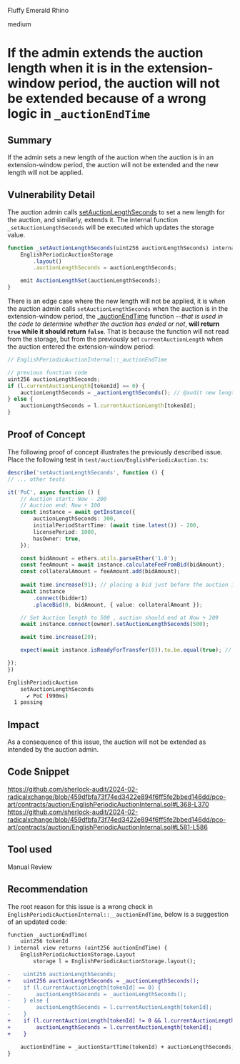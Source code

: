 Fluffy Emerald Rhino

medium

# If the admin extends the auction length when it is in the extension-window period, the auction will not be extended because of a wrong logic in `_auctionEndTime`

## Summary
If the admin sets a new length of the auction when the auction is in an extension-window period, the auction will not be extended and the new length will not be applied.

## Vulnerability Detail
The auction admin calls [setAuctionLengthSeconds](https://github.com/sherlock-audit/2024-02-radicalxchange/blob/459dfbfa73f74ed3422e894f6ff5fe2bbed146dd/pco-art/contracts/auction/facets/EnglishPeriodicAuctionFacet.sol#L292-L296) to set a new length for the auction, and similarly, extends it. The internal function `_setAuctionLengthSeconds` will be executed which updates the storage value.
```js
function _setAuctionLengthSeconds(uint256 auctionLengthSeconds) internal {
    EnglishPeriodicAuctionStorage
        .layout()
        .auctionLengthSeconds = auctionLengthSeconds;

    emit AuctionLengthSet(auctionLengthSeconds);
}
```
There is an edge case where the new length will not be applied, it is when the auction admin calls `setAuctionLengthSeconds` when the auction is in the extension-window period, the [_auctionEndTime](https://github.com/sherlock-audit/2024-02-radicalxchange/blob/459dfbfa73f74ed3422e894f6ff5fe2bbed146dd/pco-art/contracts/auction/EnglishPeriodicAuctionInternal.sol#L575-L589) function *--that is used in the code to determine whether the auction has ended or not*, **will return `true` while it should return `false`**. That is because the function will not read from the storage, but from the previously set `currentAuctionLength` when the auction entered the extension-window period:
```js
// EnglishPeriodicAuctionInternal::_auctionEndTime

// previous function code
uint256 auctionLengthSeconds;
if (l.currentAuctionLength[tokenId] == 0) {
    auctionLengthSeconds = _auctionLengthSeconds(); // @audit new length set by admin will not be read when the auction is in extension period
} else {
    auctionLengthSeconds = l.currentAuctionLength[tokenId];
}
```

## Proof of Concept
The following proof of concept illustrates the previously described issue.
Place the following test in `test/auction/EnglishPeriodicAuction.ts`:
```ts
describe('setAuctionLengthSeconds', function () {
// ... other tests

it('PoC', async function () {
    // Auction start: Now - 200
    // Auction end: Now + 100
    const instance = await getInstance({
        auctionLengthSeconds: 300,
        initialPeriodStartTime: (await time.latest()) - 200,
        licensePeriod: 1000,
        hasOwner: true,
    });

    const bidAmount = ethers.utils.parseEther('1.0');
    const feeAmount = await instance.calculateFeeFromBid(bidAmount);
    const collateralAmount = feeAmount.add(bidAmount);
      
    await time.increase(91); // placing a bid just before the auction is ended, the auction will be extended for few seconds
    await instance
        .connect(bidder1)
        .placeBid(0, bidAmount, { value: collateralAmount });

    // Set Auction length to 500 , auction should end at Now + 209
    await instance.connect(owner).setAuctionLengthSeconds(500);

    await time.increase(20);

    expect(await instance.isReadyForTransfer(0)).to.be.equal(true); // New length is not applied

});
})
```
```bash
EnglishPeriodicAuction
    setAuctionLengthSeconds
      ✔ PoC (990ms)
  1 passing
```
## Impact
As a consequence of this issue, the auction will not be extended as intended by the auction admin.

## Code Snippet
https://github.com/sherlock-audit/2024-02-radicalxchange/blob/459dfbfa73f74ed3422e894f6ff5fe2bbed146dd/pco-art/contracts/auction/EnglishPeriodicAuctionInternal.sol#L368-L370
https://github.com/sherlock-audit/2024-02-radicalxchange/blob/459dfbfa73f74ed3422e894f6ff5fe2bbed146dd/pco-art/contracts/auction/EnglishPeriodicAuctionInternal.sol#L581-L586

## Tool used

Manual Review

## Recommendation
The root reason for this issue is a wrong check in `EnglishPeriodicAuctionInternal::__auctionEndTime`, below is a suggestion of an updated code:
```diff
function _auctionEndTime(
    uint256 tokenId
) internal view returns (uint256 auctionEndTime) {
    EnglishPeriodicAuctionStorage.Layout
        storage l = EnglishPeriodicAuctionStorage.layout();

-    uint256 auctionLengthSeconds;
+    uint256 auctionLengthSeconds = _auctionLengthSeconds();
-    if (l.currentAuctionLength[tokenId] == 0) {
-        auctionLengthSeconds = _auctionLengthSeconds();
-    } else {
-        auctionLengthSeconds = l.currentAuctionLength[tokenId];
-    }
+    if (l.currentAuctionLength[tokenId] != 0 && l.currentAuctionLength[tokenId] > auctionLengthSeconds) {
+        auctionLengthSeconds = l.currentAuctionLength[tokenId];
+    }

    auctionEndTime = _auctionStartTime(tokenId) + auctionLengthSeconds;
}
```